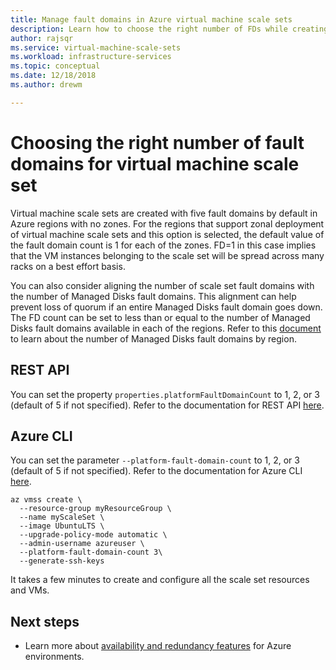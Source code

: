 ```yaml
---
title: Manage fault domains in Azure virtual machine scale sets
description: Learn how to choose the right number of FDs while creating a virtual machine scale set.
author: rajsqr
ms.service: virtual-machine-scale-sets
ms.workload: infrastructure-services
ms.topic: conceptual
ms.date: 12/18/2018
ms.author: drewm

---
```

# Choosing the right number of fault domains for virtual machine scale set
Virtual machine scale sets are created with five fault domains by default in Azure regions with no zones. For the regions that support zonal deployment of virtual machine scale sets and this option is selected, the default value of the fault domain count is 1 for each of the zones. FD=1 in this case implies that the VM instances belonging to the scale set will be spread across many racks on a best effort basis.

You can also consider aligning the number of scale set fault domains with the number of Managed Disks fault domains. This alignment can help prevent loss of quorum if an entire Managed Disks fault domain goes down. The FD count can be set to less than or equal to the number of Managed Disks fault domains available in each of the regions. Refer to this [document](../virtual-machines/windows/manage-availability.md) to learn about the number of Managed Disks fault domains by region.

## REST API
You can set the property `properties.platformFaultDomainCount` to 1, 2, or 3 (default of 5 if not specified). Refer to the documentation for REST API [here](https://docs.microsoft.com/rest/api/compute/virtualmachinescalesets/createorupdate).

## Azure CLI
You can set the parameter `--platform-fault-domain-count` to 1, 2, or 3 (default of 5 if not specified). Refer to the documentation for Azure CLI [here](https://docs.microsoft.com/cli/azure/vmss?view=azure-cli-latest#az-vmss-create).

```azurecli-interactive
az vmss create \
  --resource-group myResourceGroup \
  --name myScaleSet \
  --image UbuntuLTS \
  --upgrade-policy-mode automatic \
  --admin-username azureuser \
  --platform-fault-domain-count 3\
  --generate-ssh-keys
```

It takes a few minutes to create and configure all the scale set resources and VMs.

## Next steps
- Learn more about [availability and redundancy features](../virtual-machines/windows/availability.md) for Azure environments.
